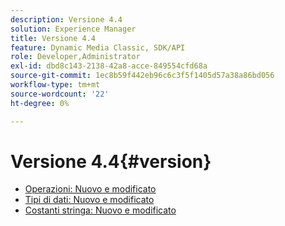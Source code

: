 ```yaml
---
description: Versione 4.4
solution: Experience Manager
title: Versione 4.4
feature: Dynamic Media Classic, SDK/API
role: Developer,Administrator
exl-id: dbd8c143-2138-42a8-acce-849554cfd68a
source-git-commit: 1ec8b59f442eb96c6c3f5f1405d57a38a86bd056
workflow-type: tm+mt
source-wordcount: '22'
ht-degree: 0%

---
```


# Versione 4.4{#version}

* [Operazioni: Nuovo e modificato](r-4-4-operations.md)
* [Tipi di dati: Nuovo e modificato](r-4-4-types.md)
* [Costanti stringa: Nuovo e modificato](r-4-4-string-constants.md)
